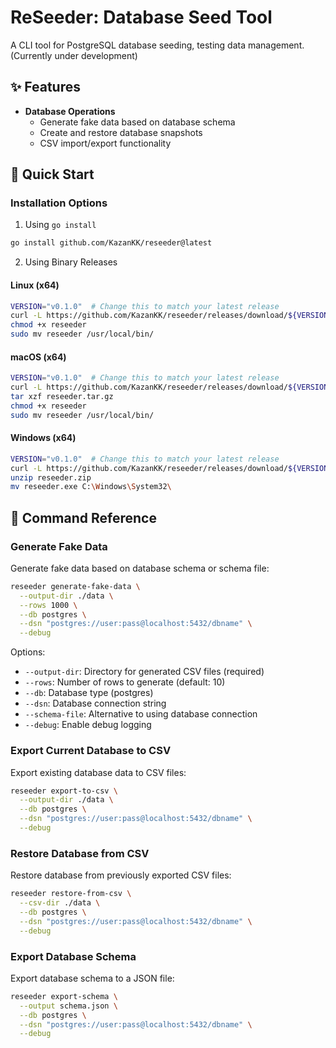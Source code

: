 # ReSeeder: Database Seed Tool

A CLI tool for PostgreSQL database seeding, testing data management. (Currently under development)

## ✨ Features

- **Database Operations**
  - Generate fake data based on database schema
  - Create and restore database snapshots
  - CSV import/export functionality

## 🚀 Quick Start

### Installation Options

1. Using `go install`
```bash
go install github.com/KazanKK/reseeder@latest
```

2. Using Binary Releases
#### Linux (x64)
```bash
VERSION="v0.1.0"  # Change this to match your latest release
curl -L https://github.com/KazanKK/reseeder/releases/download/${VERSION}/reseeder_Linux_x86_64.tar.gz -o reseeder
chmod +x reseeder
sudo mv reseeder /usr/local/bin/
```

#### macOS (x64)
```bash
VERSION="v0.1.0"  # Change this to match your latest release
curl -L https://github.com/KazanKK/reseeder/releases/download/${VERSION}/reseeder_Darwin_x86_64.tar.gz -o reseeder.tar.gz
tar xzf reseeder.tar.gz
chmod +x reseeder
sudo mv reseeder /usr/local/bin/
```

#### Windows (x64)
```bash
VERSION="v0.1.0"  # Change this to match your latest release
curl -L https://github.com/KazanKK/reseeder/releases/download/${VERSION}/reseeder_Windows_x86_64.zip -o reseeder.zip
unzip reseeder.zip
mv reseeder.exe C:\Windows\System32\
```


## 📖 Command Reference

### Generate Fake Data
Generate fake data based on database schema or schema file:
```bash
reseeder generate-fake-data \
  --output-dir ./data \
  --rows 1000 \
  --db postgres \
  --dsn "postgres://user:pass@localhost:5432/dbname" \
  --debug
```

Options:
- `--output-dir`: Directory for generated CSV files (required)
- `--rows`: Number of rows to generate (default: 10)
- `--db`: Database type (postgres)
- `--dsn`: Database connection string
- `--schema-file`: Alternative to using database connection
- `--debug`: Enable debug logging

### Export Current Database to CSV
Export existing database data to CSV files:
```bash
reseeder export-to-csv \
  --output-dir ./data \
  --db postgres \
  --dsn "postgres://user:pass@localhost:5432/dbname" \
  --debug
```

### Restore Database from CSV
Restore database from previously exported CSV files:
```bash
reseeder restore-from-csv \
  --csv-dir ./data \
  --db postgres \
  --dsn "postgres://user:pass@localhost:5432/dbname" \
  --debug
```

### Export Database Schema
Export database schema to a JSON file:
```bash
reseeder export-schema \
  --output schema.json \
  --db postgres \
  --dsn "postgres://user:pass@localhost:5432/dbname" \
  --debug
```
